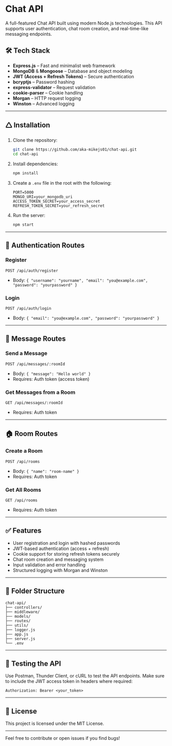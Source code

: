# Chat API

A full-featured Chat API built using modern Node.js technologies. This API supports user authentication, chat room creation, and real-time-like messaging endpoints.

## 🛠 Tech Stack

* **Express.js** – Fast and minimalist web framework
* **MongoDB** & **Mongoose** – Database and object modeling
* **JWT (Access + Refresh Tokens)** – Secure authentication
* **bcryptjs** – Password hashing
* **express-validator** – Request validation
* **cookie-parser** – Cookie handling
* **Morgan** – HTTP request logging
* **Winston** – Advanced logging

---

## 🛆 Installation

1. Clone the repository:

   ```bash
   git clone https://github.com/aka-mikejs01/chat-api.git
   cd chat-api
   ```

2. Install dependencies:

   ```bash
   npm install
   ```

3. Create a `.env` file in the root with the following:

   ```env
   PORT=5000
   MONGO_URI=your_mongodb_uri
   ACCESS_TOKEN_SECRET=your_access_secret
   REFRESH_TOKEN_SECRET=your_refresh_secret
   ```

4. Run the server:

   ```bash
   npm start
   ```

---

## 🔐 Authentication Routes

### Register

```
POST /api/auth/register
```

* Body: `{ "username": "yourname", "email": "you@example.com", "password": "yourpassword" }`

### Login

```
POST /api/auth/login
```

* Body: `{ "email": "you@example.com", "password": "yourpassword" }`

---

## 💬 Message Routes

### Send a Message

```
POST /api/messages/:roomId
```

* Body: `{ "message": "Hello world" }`
* Requires: Auth token (access token)

### Get Messages from a Room

```
GET /api/messages/:roomId
```

* Requires: Auth token

---

## 🏠 Room Routes

### Create a Room

```
POST /api/rooms
```

* Body: `{ "name": "room-name" }`
* Requires: Auth token

### Get All Rooms

```
GET /api/rooms
```

* Requires: Auth token

---

## ✅ Features

* User registration and login with hashed passwords
* JWT-based authentication (access + refresh)
* Cookie support for storing refresh tokens securely
* Chat room creation and messaging system
* Input validation and error handling
* Structured logging with Morgan and Winston

---

## 📂 Folder Structure

```
chat-api/
├── controllers/
├── middleware/
├── models/
├── routes/
├── utils/
├── logger.js
├── app.js
├── server.js
└── .env
```

---

## 🧪 Testing the API

Use Postman, Thunder Client, or cURL to test the API endpoints. Make sure to include the JWT access token in headers where required:

```
Authorization: Bearer <your_token>
```

---

## 📄 License

This project is licensed under the MIT License.

---

Feel free to contribute or open issues if you find bugs!
